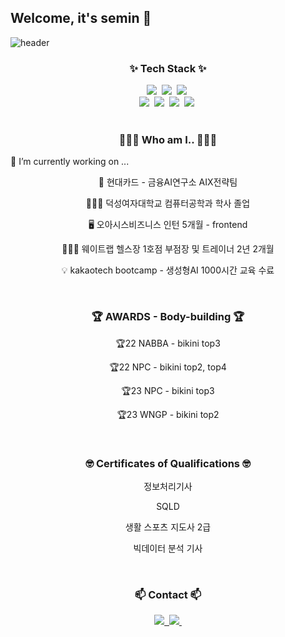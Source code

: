 ## Welcome, it's semin 👋

<!--
**sminy85/sminy85** is a ✨ _special_ ✨ repository because its `README.md` (this file) appears on your GitHub profile.

Here are some ideas to get you started:

- 🔭 I’m currently working on ...
- 🌱 I’m currently learning ...
- 👯 I’m looking to collaborate on ...
- 🤔 I’m looking for help with ...
- 💬 Ask me about ...
- 📫 How to reach me: ...
- 😄 Pronouns: ...
- ⚡ Fun fact: ...
-->

![header](https://capsule-render.vercel.app/api?type=venom&height=300&section=header&text=Welcome%20to%20semin's%20github&fontSize=60)

<h3 align="center">✨ Tech Stack ✨</h3>
<div align="center">
  <img src="https://img.shields.io/badge/react-20232a.svg?style=for-the-badge&logo=react&logoColor=61DAFB" />&nbsp
  <img src="https://img.shields.io/badge/javascript-F7DF1E.svg?style=for-the-badge&logo=javascript&logoColor=20232a" />&nbsp
  <img src="https://img.shields.io/badge/html5-E34F26.svg?style=for-the-badge&logo=html5&logoColor=white" />&nbsp
</div>

<div align="center">
  <img src="https://img.shields.io/badge/python-DB7093?style=for-the-badge&logo=python&logoColor=ffd35b" />&nbsp
  <img src="https://img.shields.io/badge/tensorflow-1daabb.svg?style=for-the-badge&logo=tensorflow&logoColor=white" />&nbsp
  <img src="https://img.shields.io/badge/css3-1572B6.svg?style=for-the-badge&logo=css3&logoColor=white" />&nbsp
  <img src="https://img.shields.io/badge/-SQL-000?&logo=MySQL&logoColor=4479A1" />&nbsp
</div>

</br>

<h3 align="center">👩🏻‍💻 Who am I.. 👩🏻‍💻 </h3>

🔭 I’m currently working on ...
<p align="center">🏢 현대카드 - 금융AI연구소 AIX전략팀</p>

<p align="center">👩🏻‍🎓 덕성여자대학교 컴퓨터공학과 학사 졸업</p>
<p align="center">🖥 오아시스비즈니스 인턴 5개월 - frontend </p>
<p align="center">🏋🏻‍♀️ 웨이트랩 헬스장 1호점 부점장 및 트레이너 2년 2개월 </p>
<p align="center">💡 kakaotech bootcamp - 생성형AI 1000시간 교육 수료 </p>

</br>

<h3 align="center">🏆 AWARDS - Body-building 🏆 </h3>

<p align="center">🏆22 NABBA - bikini top3 </p>
<p align="center">🏆22 NPC - bikini top2, top4 </p>
<p align="center">🏆23 NPC - bikini top3 </p>
<p align="center">🏆23 WNGP - bikini top2 </p>

</br>

<h3 align="center">🤓 Certificates of Qualifications 🤓</h3>

<p align="center">정보처리기사</p>
<p align="center">SQLD</p>
<p align="center">생활 스포츠 지도사 2급</p>
<p align="center">빅데이터 분석 기사</p>

</br>


<h3 align="center">📫 Contact 📫</h3>
<div align="center">
  <a href="https://www.instagram.com/gym_semin?igsh=MTJtejFkdm5kNG9vcw%3D%3D&utm_source=qr">
    <img src="https://img.shields.io/badge/instagram-E4405F?style=for-the-badge&logo=instagram&logoColor=white" />&nbsp
  </a>
  <a href="mailto:smini857@naver.com">
    <img
      src="https://img.shields.io/badge/smini857-D14836?style=for-the-badge&logo=gmail&logoColor=white"/>&nbsp
  </a>
</div>
